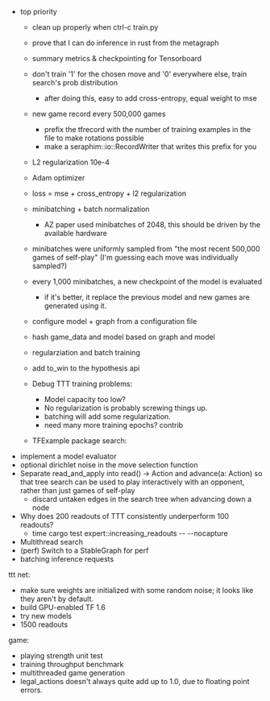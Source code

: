 - top priority
    - clean up properly when ctrl-c train.py
    - prove that I can do inference in rust from the metagraph
    - summary metrics & checkpointing for Tensorboard
    - don't train '1' for the chosen move and '0' everywhere else, train search's prob distribution
        - after doing this, easy to add cross-entropy, equal weight to mse
    - new game record every 500,000 games
        - prefix the tfrecord with the number of training examples in the file to make rotations possible
        - make a seraphim::io::RecordWriter that writes this prefix for you
        
    - L2 regularization 10e-4
    - Adam optimizer
    - loss = mse + cross_entropy + l2 regularization
    - minibatching + batch normalization
        - AZ paper used minibatches of 2048, this should be driven by the available hardware
    - minibatches were uniformly sampled from "the most recent 500,000 games of self-play" (I'm guessing each move was individually sampled?)
    - every 1,000 minibatches, a new checkpoint of the model is evaluated
        - if it's better, it replace the previous model and new games are generated using it.
    - configure model + graph from a configuration file
    - hash game_data and model based on graph and model
    - regularziation and batch training
    - add to_win to the hypothesis api
    - Debug TTT training problems:
        - Model capacity too low?
        - No regularization is probably screwing things up.
        - batching will add some regularization.
        - need many more training epochs?
contrib
    - TFExample package
search:
- implement a model evaluator
- optional dirichlet noise in the move selection function
- Separate read_and_apply into read() -> Action and advance(a: Action) so that tree search can be used to play interactively with an opponent, rather than just games of self-play
    - discard untaken edges in the search tree when advancing down a node
- Why does 200 readouts of TTT consistently underperform 100 readouts?
    - time cargo test expert::increasing_readouts -- --nocapture
- Multithread search
- (perf) Switch to a StableGraph for perf
- batching inference requests

ttt net:
- make sure weights are initialized with some random noise; it looks like they aren't by default.
- build GPU-enabled TF 1.6
- try new models
- 1500 readouts

game:
- playing strength unit test
- training throughput benchmark
- multithreaded game generation
- legal_actions doesn't always quite add up to 1.0, due to floating point errors.

